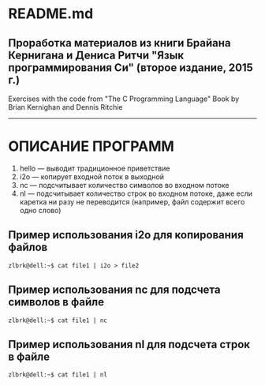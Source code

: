 # README.md
Проработка материалов из книги Брайана Кернигана и Дениса Ритчи
"Язык программирования Си" (второе издание, 2015 г.)
---
Exercises with the code from "The C Programming Language"
Book by Brian Kernighan and Dennis Ritchie
***

# ОПИСАНИЕ ПРОГРАММ
1. hello &mdash; выводит традиционное приветствие
2. i2o &mdash; копирует входной поток в выходной
3. nc &mdash; подсчитывает количество символов во входном потоке
4. nl &mdash; подсчитывает количество строк во входном потоке, даже если каретка ни разу не переводится (например, файл содержит всего одно слово)

## Пример использования i2o для копирования файлов
```console
zlbrk@dell:~$ cat file1 | i2o > file2
```

## Пример использования nc для подсчета символов в файле
```console
zlbrk@dell:~$ cat file1 | nc
```

## Пример использования nl для подсчета строк в файле
```console
zlbrk@dell:~$ cat file1 | nl
```